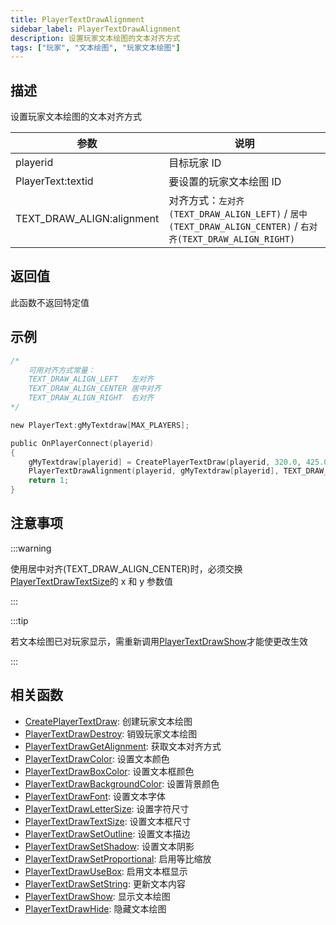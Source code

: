 ```yaml
---
title: PlayerTextDrawAlignment
sidebar_label: PlayerTextDrawAlignment
description: 设置玩家文本绘图的文本对齐方式
tags: ["玩家", "文本绘图", "玩家文本绘图"]
---
```


## 描述

设置玩家文本绘图的文本对齐方式

| 参数                      | 说明                                                                                                        |
| ------------------------- | ----------------------------------------------------------------------------------------------------------- |
| playerid                  | 目标玩家 ID                                                                                                 |
| PlayerText:textid         | 要设置的玩家文本绘图 ID                                                                                     |
| TEXT_DRAW_ALIGN:alignment | 对齐方式：`左对齐(TEXT_DRAW_ALIGN_LEFT)` / `居中(TEXT_DRAW_ALIGN_CENTER)` / `右对齐(TEXT_DRAW_ALIGN_RIGHT)` |

## 返回值

此函数不返回特定值

## 示例

```c
/*
    可用对齐方式常量：
    TEXT_DRAW_ALIGN_LEFT   左对齐
    TEXT_DRAW_ALIGN_CENTER 居中对齐
    TEXT_DRAW_ALIGN_RIGHT  右对齐
*/

new PlayerText:gMyTextdraw[MAX_PLAYERS];

public OnPlayerConnect(playerid)
{
    gMyTextdraw[playerid] = CreatePlayerTextDraw(playerid, 320.0, 425.0, "示例文本绘图");
    PlayerTextDrawAlignment(playerid, gMyTextdraw[playerid], TEXT_DRAW_ALIGN_CENTER); // 将文本绘图居中对齐
    return 1;
}
```

## 注意事项

:::warning

使用居中对齐(TEXT_DRAW_ALIGN_CENTER)时，必须交换[PlayerTextDrawTextSize](PlayerTextDrawTextSize)的 x 和 y 参数值

:::

:::tip

若文本绘图已对玩家显示，需重新调用[PlayerTextDrawShow](PlayerTextDrawShow)才能使更改生效

:::

## 相关函数

- [CreatePlayerTextDraw](CreatePlayerTextDraw): 创建玩家文本绘图
- [PlayerTextDrawDestroy](PlayerTextDrawDestroy): 销毁玩家文本绘图
- [PlayerTextDrawGetAlignment](PlayerTextDrawGetAlignment): 获取文本对齐方式
- [PlayerTextDrawColor](PlayerTextDrawColor): 设置文本颜色
- [PlayerTextDrawBoxColor](PlayerTextDrawBoxColor): 设置文本框颜色
- [PlayerTextDrawBackgroundColor](PlayerTextDrawBackgroundColor): 设置背景颜色
- [PlayerTextDrawFont](PlayerTextDrawFont): 设置文本字体
- [PlayerTextDrawLetterSize](PlayerTextDrawLetterSize): 设置字符尺寸
- [PlayerTextDrawTextSize](PlayerTextDrawTextSize): 设置文本框尺寸
- [PlayerTextDrawSetOutline](PlayerTextDrawSetOutline): 设置文本描边
- [PlayerTextDrawSetShadow](PlayerTextDrawSetShadow): 设置文本阴影
- [PlayerTextDrawSetProportional](PlayerTextDrawSetProportional): 启用等比缩放
- [PlayerTextDrawUseBox](PlayerTextDrawUseBox): 启用文本框显示
- [PlayerTextDrawSetString](PlayerTextDrawSetString): 更新文本内容
- [PlayerTextDrawShow](PlayerTextDrawShow): 显示文本绘图
- [PlayerTextDrawHide](PlayerTextDrawHide): 隐藏文本绘图
